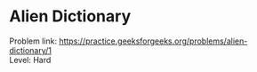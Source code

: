 # Alien Dictionary
Problem link: https://practice.geeksforgeeks.org/problems/alien-dictionary/1 <br>
Level: Hard